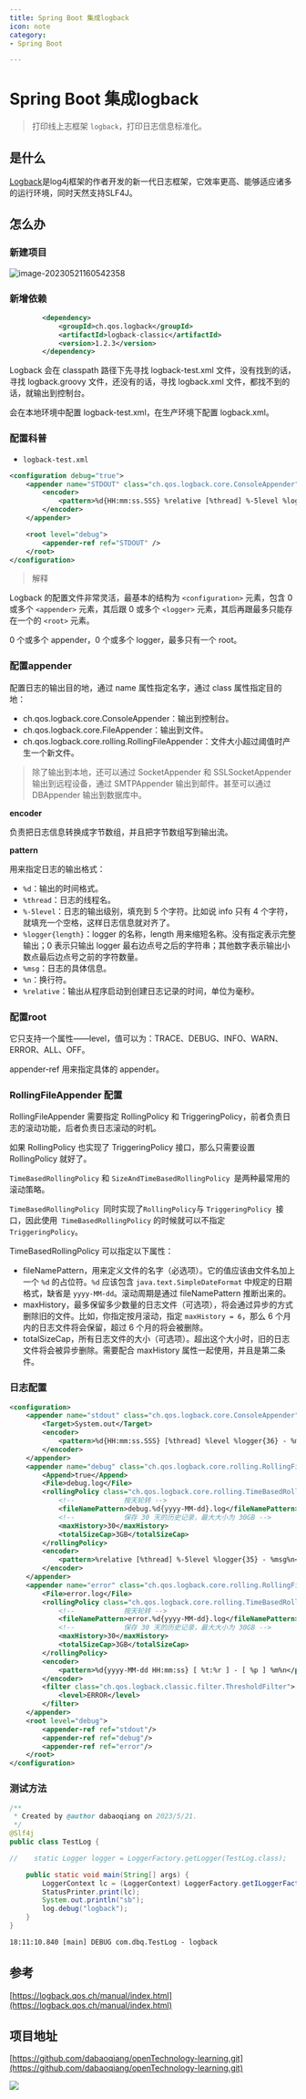 ```yaml
---
title: Spring Boot 集成logback
icon: note
category:
- Spring Boot

---
```


# Spring Boot 集成logback

>打印线上志框架 `logback`，打印日志信息标准化。

## 是什么

[Logback](https://logback.qos.ch/)是log4j框架的作者开发的新一代日志框架，它效率更高、能够适应诸多的运行环境，同时天然支持SLF4J。

## 怎么办

### 新建项目

![image-20230521160542358](/assets/springBootLearning/Spring-Boot-Tutorial/image-20230521-logback-build.png)

### 新增依赖

~~~xml
		<dependency>
			<groupId>ch.qos.logback</groupId>
			<artifactId>logback-classic</artifactId>
			<version>1.2.3</version>
		</dependency>
~~~

Logback 会在 classpath 路径下先寻找 logback-test.xml 文件，没有找到的话，寻找 logback.groovy 文件，还没有的话，寻找 logback.xml 文件，都找不到的话，就输出到控制台。

会在本地环境中配置 logback-test.xml，在生产环境下配置 logback.xml。

### 配置科普

+ `logback-test.xml`

~~~xml
<configuration debug="true">
    <appender name="STDOUT" class="ch.qos.logback.core.ConsoleAppender">
        <encoder>
            <pattern>%d{HH:mm:ss.SSS} %relative [%thread] %-5level %logger{36} - %msg%n</pattern>
        </encoder>
    </appender>

    <root level="debug">
        <appender-ref ref="STDOUT" />
    </root>
</configuration>
~~~

>  解释

Logback 的配置文件非常灵活，最基本的结构为 `<configuration>` 元素，包含 0 或多个 `<appender>` 元素，其后跟 0 或多个 `<logger>` 元素，其后再跟最多只能存在一个的 `<root>` 元素。

0 个或多个 appender，0 个或多个 logger，最多只有一个 root。

### 配置appender

配置日志的输出目的地，通过 name 属性指定名字，通过 class 属性指定目的地：

- ch.qos.logback.core.ConsoleAppender：输出到控制台。
- ch.qos.logback.core.FileAppender：输出到文件。
- ch.qos.logback.core.rolling.RollingFileAppender：文件大小超过阈值时产生一个新文件。

>除了输出到本地，还可以通过 SocketAppender 和 SSLSocketAppender 输出到远程设备，通过 SMTPAppender 输出到邮件。甚至可以通过 DBAppender 输出到数据库中。

**encoder**

负责把日志信息转换成字节数组，并且把字节数组写到输出流。

**pattern**

用来指定日志的输出格式：

- `%d`：输出的时间格式。
- `%thread`：日志的线程名。
- `%-5level`：日志的输出级别，填充到 5 个字符。比如说 info 只有 4 个字符，就填充一个空格，这样日志信息就对齐了。
- `%logger{length}`：logger 的名称，length 用来缩短名称。没有指定表示完整输出；0 表示只输出 logger 最右边点号之后的字符串；其他数字表示输出小数点最后边点号之前的字符数量。
- `%msg`：日志的具体信息。
- `%n`：换行符。
- `%relative`：输出从程序启动到创建日志记录的时间，单位为毫秒。

### 配置root

它只支持一个属性——level，值可以为：TRACE、DEBUG、INFO、WARN、ERROR、ALL、OFF。

appender-ref 用来指定具体的 appender。

### RollingFileAppender 配置

RollingFileAppender 需要指定 RollingPolicy 和 TriggeringPolicy，前者负责日志的滚动功能，后者负责日志滚动的时机。

如果 RollingPolicy 也实现了 TriggeringPolicy 接口，那么只需要设置 RollingPolicy 就好了。

`TimeBasedRollingPolicy` 和 `SizeAndTimeBasedRollingPolicy `是两种最常用的滚动策略。

`TimeBasedRollingPolicy `同时实现了` RollingPolicy `与 `TriggeringPolicy `接口，因此使用` TimeBasedRollingPolicy` 的时候就可以不指定 `TriggeringPolicy`。

TimeBasedRollingPolicy 可以指定以下属性：

- fileNamePattern，用来定义文件的名字（必选项）。它的值应该由文件名加上一个 `%d` 的占位符。`%d` 应该包含 `java.text.SimpleDateFormat` 中规定的日期格式，缺省是 `yyyy-MM-dd`。滚动周期是通过 fileNamePattern 推断出来的。
- maxHistory，最多保留多少数量的日志文件（可选项），将会通过异步的方式删除旧的文件。比如，你指定按月滚动，指定 `maxHistory = 6`，那么 6 个月内的日志文件将会保留，超过 6 个月的将会被删除。
- totalSizeCap，所有日志文件的大小（可选项）。超出这个大小时，旧的日志文件将会被异步删除。需要配合 maxHistory 属性一起使用，并且是第二条件。

### 日志配置

~~~xml
<configuration>
    <appender name="stdout" class="ch.qos.logback.core.ConsoleAppender">
        <Target>System.out</Target>
        <encoder>
            <pattern>%d{HH:mm:ss.SSS} [%thread] %level %logger{36} - %msg%n</pattern>
        </encoder>
    </appender>
    <appender name="debug" class="ch.qos.logback.core.rolling.RollingFileAppender">
        <Append>true</Append>
        <File>debug.log</File>
        <rollingPolicy class="ch.qos.logback.core.rolling.TimeBasedRollingPolicy">
            <!--            按天轮转 -->
            <fileNamePattern>debug.%d{yyyy-MM-dd}.log</fileNamePattern>
            <!--            保存 30 天的历史记录，最大大小为 30GB -->
            <maxHistory>30</maxHistory>
            <totalSizeCap>3GB</totalSizeCap>
        </rollingPolicy>
        <encoder>
            <pattern>%relative [%thread] %-5level %logger{35} - %msg%n</pattern>
        </encoder>
    </appender>
    <appender name="error" class="ch.qos.logback.core.rolling.RollingFileAppender">
        <File>error.log</File>
        <rollingPolicy class="ch.qos.logback.core.rolling.TimeBasedRollingPolicy">
            <!--            按天轮转 -->
            <fileNamePattern>error.%d{yyyy-MM-dd}.log</fileNamePattern>
            <!--            保存 30 天的历史记录，最大大小为 30GB -->
            <maxHistory>30</maxHistory>
            <totalSizeCap>3GB</totalSizeCap>
        </rollingPolicy>
        <encoder>
            <pattern>%d{yyyy-MM-dd HH:mm:ss} [ %t:%r ] - [ %p ] %m%n</pattern>
        </encoder>
        <filter class="ch.qos.logback.classic.filter.ThresholdFilter">
            <level>ERROR</level>
        </filter>
    </appender>
    <root level="debug">
        <appender-ref ref="stdout"/>
        <appender-ref ref="debug"/>
        <appender-ref ref="error"/>
    </root>
</configuration>
~~~

### 测试方法

~~~java
/**
 * Created by @author dabaoqiang on 2023/5/21.
 */
@Slf4j
public class TestLog {

//    static Logger logger = LoggerFactory.getLogger(TestLog.class);

    public static void main(String[] args) {
        LoggerContext lc = (LoggerContext) LoggerFactory.getILoggerFactory();
        StatusPrinter.print(lc);
        System.out.println("sb");
        log.debug("logback");
    }
}
~~~

~~~tex
18:11:10.840 [main] DEBUG com.dbq.TestLog - logback
~~~

## 参考

[https://logback.qos.ch/manual/index.html](https://logback.qos.ch/manual/index.html)

## 项目地址
[https://github.com/dabaoqiang/openTechnology-learning.git](https://github.com/dabaoqiang/openTechnology-learning.git)

<div align=left>
<img src="/banner/qrcode_for_xq_258.jpg"><br></div>